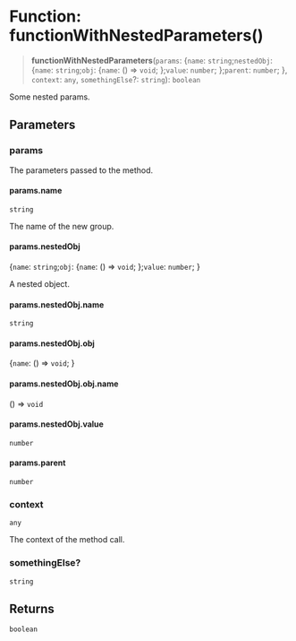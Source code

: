 # Function: functionWithNestedParameters()

> **functionWithNestedParameters**(`params`: \{`name`: `string`;`nestedObj`: \{`name`: `string`;`obj`: \{`name`: () => `void`; \};`value`: `number`; \};`parent`: `number`; \}, `context`: `any`, `somethingElse`?: `string`): `boolean`

Some nested params.

## Parameters

### params

The parameters passed to the method.

#### params.name

`string`

The name of the new group.

#### params.nestedObj

\{`name`: `string`;`obj`: \{`name`: () => `void`; \};`value`: `number`; \}

A nested object.

#### params.nestedObj.name

`string`

#### params.nestedObj.obj

\{`name`: () => `void`; \}

#### params.nestedObj.obj.name

() => `void`

#### params.nestedObj.value

`number`

#### params.parent

`number`

### context

`any`

The context of the method call.

### somethingElse?

`string`

## Returns

`boolean`
